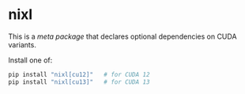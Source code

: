 # nixl

This is a *meta package* that declares optional dependencies on CUDA variants.

Install one of:
```bash
pip install "nixl[cu12]"   # for CUDA 12
pip install "nixl[cu13]"   # for CUDA 13
```
